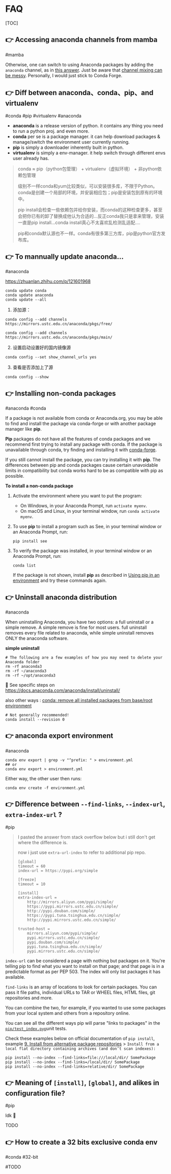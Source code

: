 # FAQ

[TOC]



## 👉 Accessing anaconda channels from mamba
#mamba

Otherwise, one can switch to using Anaconda packages by adding the `anaconda` channel, as in [this answer](https://stackoverflow.com/a/68991641/570918). Just be aware that [channel mixing can be messy](https://conda-forge.org/docs/user/tipsandtricks.html#using-multiple-channels). Personally, I would just stick to Conda Forge.



[Accessing Anaconda Channels from Mamba]: https://stackoverflow.com/questions/73627956/accessing-anaconda-channels-from-mamba



## 👉 Diff between  anaconda、conda、pip、and virtualenv
#conda #pip #virtualenv #anaconda

+ **anaconda** is a release version of python. it contains any thing you need to run a python proj. and even more.
+ **conda** per se is a package manager. it can help download packages & manage/switch the environment user currently running.  
+ **pip** is simply a downloader inherently built in python.
+ **virtualenv** is simply a env-manager. it help switch through different envs user already has.

> conda ≈ pip（python包管理） + virtualenv（虚拟环境） + 非python依赖包管理
>
> 级别不一样conda和yum比较类似，可以安装很多库，不限于Python。conda是创建一个局部的环境，并安装相应包；pip是安装包到原有的环境中。
>
> pip install会检查一些依赖包并给你安装，而conda的这种检查更多，甚至会把你已有的卸了替换成他认为合适的...反正conda我只是拿来管理，安装一直是pip install...conda install真心不太喜欢乱检测乱适配....
>
> pip和conda默认源也不一样。conda有很多第三方库，pip是python官方发布库。


[What is the difference between pip and conda?]: https://stackoverflow.com/questions/20994716/what-is-the-difference-between-pip-and-conda
[Anaconda介绍、安装及使用教程]: https://www.jianshu.com/p/62f155eb6ac5
[conda install和pip install区别]: https://www.cnblogs.com/Li-JT/p/14024034.html



## 👉 To mannually update anaconda...
#anaconda 

https://zhuanlan.zhihu.com/p/121601968
```shell
conda update conda
conda update anaconda
conda update --all
```

1. 添加源：
```shell
conda config --add channels https://mirrors.ustc.edu.cn/anaconda/pkgs/free/

conda config --add channels https://mirrors.ustc.edu.cn/anaconda/pkgs/main/
```

2. 设置启动设置好的国内镜像源
```shell 
conda config --set show_channel_urls yes
```

3. 查看是否添加上了源
```shell
conda config --show
```



## 👉 Installing non-conda packages
#anaconda #conda 

If a package is not available from conda or Anaconda.org, you may be able to find and install the package via conda-forge or with another package manager like **pip**.

**Pip** packages do not have all the features of conda packages and we recommend first trying to install any package with conda. If the package is unavailable through conda, try finding and installing it with [conda-forge](https://conda-forge.org/search.html).

If you still cannot install the package, you can try installing it with **pip**. The differences between pip and conda packages cause certain unavoidable limits in compatibility but conda works hard to be as compatible with pip as possible.

**To install a non-conda package**

1. Activate the environment where you want to put the program:
   - On Windows, in your Anaconda Prompt, run `activate myenv`.
   - On macOS and Linux, in your terminal window, run `conda activate myenv`.
2. To use **pip** to install a program such as See, in your terminal window or an Anaconda Prompt, run:
   ```
   pip install see
   ```

3. To verify the package was installed, in your terminal window or an Anaconda Prompt, run:
   ```
   conda list
   ```

   If the package is not shown, install **pip** as described in [Using pip in an environment](https://conda.io/projects/conda/en/latest/user-guide/tasks/manage-environments.html#pip-in-env) and try these commands again.



[Managing packages]: https://conda.io/projects/conda/en/latest/user-guide/tasks/manage-pkgs.html?highlight=pip#id5



## 👉 Uninstall anaconda distribution
#anaconda 

When uninstalling Anaconda, you have two options: a full uninstall or a simple remove. A simple remove is fine for most users. full uninstall removes every file related to anaconda, while simple uninstall removes ONLY the anaconda software. 

**simple uninstall**
```shell
# The following are a few examples of how you may need to delete your Anaconda folder
rm -rf anaconda3
rm -rf ~/anaconda3
rm -rf ~/opt/anaconda3
```

🔗 See specific steps on https://docs.anaconda.com/anaconda/install/uninstall/

also other ways :
[conda: remove all installed packages from base/root environment](https://stackoverflow.com/questions/52830307/conda-remove-all-installed-packages-from-base-root-environment) 

```shell
# Not generally recommended!
conda install --revision 0
```



## 👉 anaconda export environment
#anaconda 

```shell
conda env export | grep -v "^prefix: " > environment.yml
## or
conda env export > environment.yml
```

Either way, the other user then runs:
```shell
conda env create -f environment.yml
```


[Anaconda export Environment file]: https://stackoverflow.com/questions/41274007/anaconda-export-environment-file
[Creating an environment from an environment.yml file]: https://conda.io/projects/conda/en/latest/user-guide/tasks/manage-environments.html#id2



## 👉 Difference between `--find-links`, `--index-url`,  `extra-index-url` ?
#pip 


> I pasted the answer from stack overflow below but i still don't get where the difference is. 
>
> now i just use `extra-url-index` to refer to additional pip repo.
>
> ```shell
> [global]
> timeout = 60
> index-url = https://pypi.org/simple
> 
> [freeze]
> timeout = 10
> 
> [install]
> extra-index-url =
>     http://mirrors.aliyun.com/pypi/simple/
>     https://pypi.mirrors.ustc.edu.cn/simple/
>     http://pypi.douban.com/simple/
>     https://pypi.tuna.tsinghua.edu.cn/simple/
>     http://pypi.mirrors.ustc.edu.cn/simple/
> 
> trusted-host =
>     mirrors.aliyun.com/pypi/simple/
>     pypi.mirrors.ustc.edu.cn/simple/
>     pypi.douban.com/simple/
>     pypi.tuna.tsinghua.edu.cn/simple/
>     pypi.mirrors.ustc.edu.cn/simple/
> 
> ```


`index-url` can be considered a page with nothing but packages on it. You're telling pip to find what you want to install on that page; and that page is in a predictable format as per PEP 503. The index will only list packages it has available.

`find-links` is an array of locations to look for certain packages. You can pass it file paths, individual URLs to TAR or WHEEL files, HTML files, git repositories and more.

You can combine the two, for example, if you wanted to use some packages from your local system and others from a repository online.

You can see all the different ways pip will parse "links to packages" in the [`pip/test_index.pyp`](https://github.com/pypa/pip/blob/a9d56c7734fd465d01437d61f632749a293e7805/tests/unit/test_index.py)unit tests.

Check these examples below on official documentation of `pip install`, example [9. Install from alternative package repositories](https://pip.pypa.io/en/stable/reference/pip_install/#examples) > `Install from a local flat directory containing archives (and don’t scan indexes):`

```shell
pip install --no-index --find-links=file:///local/dir/ SomePackage
pip install --no-index --find-links=/local/dir/ SomePackage
pip install --no-index --find-links=relative/dir/ SomePackage
```


[What's the difference between --find-links and --index-url pip flags?]: https://stackoverflow.com/questions/46651454/whats-the-difference-between-find-links-and-index-url-pip-flags
[pip install -find-links search order]: https://stackoverflow.com/questions/62929339/pip-install-find-links-search-order
[Can pip.conf specify two index-url at the same time?]: https://stackoverflow.com/questions/30889494/can-pip-conf-specify-two-index-url-at-the-same-time
[index-url extra-index-url install priority order #8606]: https://github.com/pypa/pip/issues/8606



## 👉 Meaning of `[install]`, `[global]`, and alikes in configuration file?
#pip 

Idk 🤷 

TODO



## 👉 How to create a 32 bits exclusive conda env
#conda #32-bit


#TODO 


[How to create a 32 bits exclusive conda env]: https://stackoverflow.com/questions/72973933/how-to-create-a-32-bits-exclusive-conda-env

